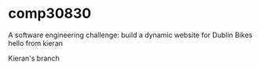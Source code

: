 # comp30830
A software engineering challenge: build a dynamic website for Dublin Bikes
hello from kieran

Kieran's branch